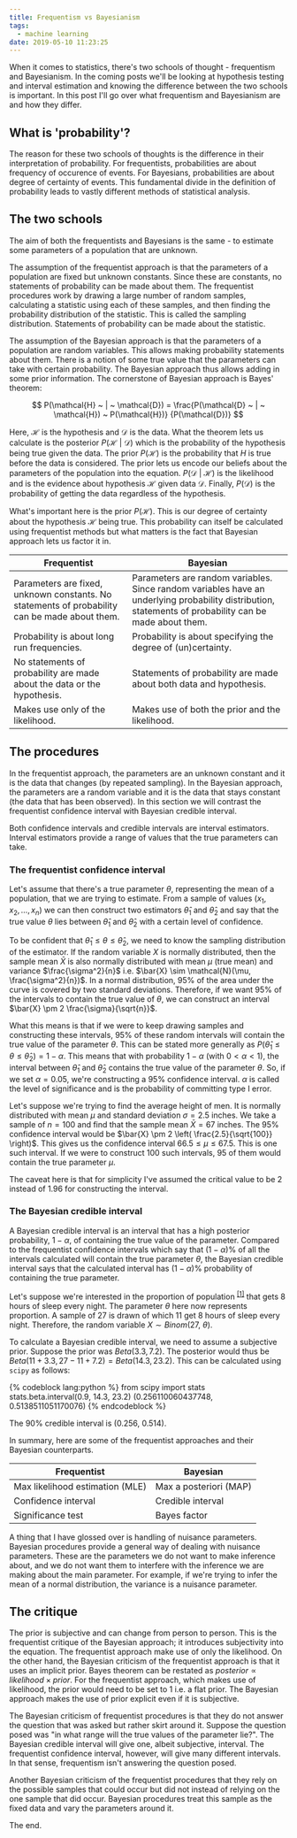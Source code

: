 ```yaml
---
title: Frequentism vs Bayesianism
tags:
  - machine learning
date: 2019-05-10 11:23:25
---
```



When it comes to statistics, there's two schools of thought - frequentism and Bayesianism. In the coming posts we'll be looking at hypothesis testing and interval estimation and knowing the difference between the two schools is important. In this post I'll go over what frequentism and Bayesianism are and how they differ.   

## What is 'probability'?  

The reason for these two schools of thoughts is the difference in their interpretation of probability. For frequentists, probabilities are about frequency of occurence of events. For Bayesians, probabilities are about degree of certainty of events. This fundamental divide in the definition of probability leads to vastly different methods of statistical analysis.  

## The two schools  

The aim of both the frequentists and Bayesians is the same - to estimate some parameters of a population that are unknown.  

The assumption of the frequentist approach is that the parameters of a population are fixed but unknown constants. Since these are constants, no statements of probability can be made about them. The frequentist procedures work by drawing a large number of random samples, calculating a statistic using each of these samples, and then finding the probability distribution of the statistic. This is called the sampling distribution. Statements of probability can be made about the statistic. 

The assumption of the Bayesian approach is that the parameters of a population are random variables. This allows making probability statements about them. There is a notion of some true value that the parameters can take with certain probability. The Bayesian approach thus allows adding in some prior information. The cornerstone of Bayesian approach is Bayes' theorem:  

$$
P(\mathcal{H} ~ | ~ \mathcal{D}) = \frac{P(\mathcal{D} ~ | ~ \mathcal{H}) ~ P(\mathcal{H})} {P(\mathcal{D})}
$$  

Here, $\mathcal{H}$ is the hypothesis and $\mathcal{D}$ is the data. What the theorem lets us calculate is the posterior $P(\mathcal{H} ~ | ~ \mathcal{D})$ which is the probability of the hypothesis being true given the data. The prior $P(\mathcal{H})$ is the probability that $H$ is true before the data is considered. The prior lets us encode our beliefs about the parameters of the population into the equation. $P(\mathcal{D} ~ | ~ \mathcal{H})$ is the likelihood and is the evidence about hypothesis $\mathcal{H}$ given data $\mathcal{D}$. Finally, $P(\mathcal{D})$ is the probability of getting the data regardless of the hypothesis. 

What's important here is the prior $P(\mathcal{H})$. This is our degree of certainty about the hypothesis $\mathcal{H}$ being true. This probability can itself be calculated using frequentist methods but what matters is the fact that Bayesian approach lets us factor it in.   

| Frequentist | Bayesian |
|--|---|
| Parameters are fixed, unknown constants. No statements of probability can be made about them. | Parameters are random variables. Since random variables have an underlying probability distribution, statements of probability can be made about them. |
| Probability is about long run frequencies. | Probability is about specifying the degree of (un)certainty. |
| No statements of probability are made about the data or the hypothesis. | Statements of probability are made about both data and hypothesis. |
| Makes use only of the likelihood. | Makes use of both the prior and the likelihood. |

## The procedures  

In the frequentist approach, the parameters are an unknown constant and it is the data that changes (by repeated sampling). In the Bayesian approach, the parameters are a random variable and it is the data that stays constant (the data that has been observed).  In this section we will contrast the frequentist confidence interval with Bayesian credible interval.  

Both confidence intervals and credible intervals are interval estimators. Interval estimators provide a range of values that the true parameters can take.  

### The frequentist confidence interval  

Let's assume that there's a true parameter $\theta$, representing the mean of a population, that we are trying to estimate. From a sample of values $(x_1, x_2, \dots, x_n)$ we can then construct two estimators $\hat{\theta}_1$ and $\hat{\theta}_2$ and say that the true value $\theta$ lies between $\hat{\theta}_1$ and $\hat{\theta}_2$ with a certain level of confidence.   

To be confident that $\hat{\theta}_1 \le \theta \le \hat{\theta}_2$, we need to know the sampling distribution of the estimator. If the random variable $X$ is normally distributed, then the sample mean $\bar{X}$ is also normally distributed with mean $\mu$ (true mean) and variance $\frac{\sigma^2}{n}$ i.e. $\bar{X} \sim \mathcal{N}(\mu, \frac{\sigma^2}{n})$. In a normal distribution, 95% of the area under the curve is covered by two standard deviations. Therefore, if we want 95% of the intervals to contain the true value of $\theta$, we can construct an interval $\bar{X} \pm 2 \frac{\sigma}{\sqrt{n}}$.  

What this means is that if we were to keep drawing samples and constructing these intervals, 95% of these random intervals will contain the true value of the parameter $\theta$. This can be stated more generally as $P(\hat{\theta}_1 \le \theta \le \hat{\theta}_2) = 1 - \alpha$. This means that with probability $1 - \alpha$ (with $0 < \alpha < 1$), the interval between $\hat{\theta}_1$ and $\hat{\theta}_2$ contains the true value of the parameter $\theta$. So, if we set $\alpha = 0.05$, we're constructing a 95% confidence interval. $\alpha$ is called the level of significance and is the probability of committing type I error.  

Let's suppose we're trying to find the average height of men. It is normally distributed with mean $\mu$ and standard deviation $\sigma = 2.5$ inches. We take a sample of $n = 100$ and find that the sample mean $\bar{X} = 67$ inches. The 95% confidence interval would be $\bar{X} \pm 2 \left( \frac{2.5}{\sqrt{100}} \right)$. This gives us the confidence interval $66.5 \le \mu \le 67.5$. This is one such interval. If we were to construct 100 such intervals, 95 of them would contain the true parameter $\mu$. 

The caveat here is that for simplicity I've assumed the critical value to be 2 instead of 1.96 for constructing the interval.

### The Bayesian credible interval  

A Bayesian credible interval is an interval that has a high posterior probability, $1 - \alpha$, of containing the true value of the parameter. Compared to the frequentist confidence intervals which say that $(1 - \alpha)\%$ of all the intervals calculated will contain the true parameter $\theta$, the Bayesian credible interval says that the calculated interval has $(1 - \alpha)\%$ probability of containing the true parameter. 

Let's suppose we're interested in the proportion of population <sup>[[1]](http://www2.stat.duke.edu/~rcs46/lecturesModernBayes/601-module3-morebayes/lecture5-more-bayes.pdf)</sup> that gets 8 hours of sleep every night. The parameter $\theta$ here now represents proportion. A sample of 27 is drawn of which 11 get 8 hours of sleep every night. Therefore, the random variable $X \sim Binom(27, ~ \theta)$.   

To calculate a Bayesian credible interval, we need to assume a subjective prior. Suppose the prior was $Beta(3.3, 7.2)$. The posterior would thus be $Beta(11 + 3.3, 27 - 11 + 7.2) = Beta(14.3, 23.2)$. This can be calculated using `scipy` as follows:  

{% codeblock lang:python %}
from scipy import stats
stats.beta.interval(0.9, 14.3, 23.2)
(0.256110060437748, 0.5138511051170076)
{% endcodeblock %}

The 90% credible interval is (0.256, 0.514).  

In summary, here are some of the frequentist approaches and their Bayesian counterparts.  

| Frequentist | Bayesian |
|---|---|
| Max likelihood estimation (MLE) | Max a posteriori (MAP) | 
| Confidence interval | Credible interval |  
| Significance test | Bayes factor | 

A thing that I have glossed over is handling of nuisance parameters. Bayesian procedures provide a general way of dealing with nuisance parameters. These are the parameters we do not want to make inference about, and we do not want them to interfere with the inference we are making about the main parameter. For example, if we're trying to infer the mean of a normal distribution, the variance is a nuisance parameter.

## The critique  

The prior is subjective and can change from person to person. This is the frequentist critique of the Bayesian approach; it introduces subjectivity into the equation. The frequentist approach make use of only the likelihood. On the other hand, the Bayesian criticism of the frequentist approach is that it uses an implicit prior. Bayes theorem can be restated as $posterior \propto likelihood \times prior$. For the frequentist approach, which makes use of likelihood, the prior would need to be set to 1 i.e. a flat prior. The Bayesian approach makes the use of prior explicit even if it is subjective.  

The Bayesian criticism of frequentist procedures is that they do not answer the question that was asked but rather skirt around it. Suppose the question posed was "in what range will the true values of the parameter lie?". The Bayesian credible interval will give one, albeit subjective, interval. The frequentist confidence interval, however, will give many different intervals. In that sense, frequentism isn't answering the question posed.  

Another Bayesian criticism of the frequentist procedures that they rely on the possible samples that could occur but did not instead of relying on the one sample that did occur. Bayesian procedures treat this sample as the fixed data and vary the parameters around it.  

The end.
